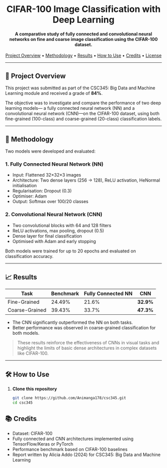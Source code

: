 <h1 align="center">
    CIFAR-100 Image Classification with Deep Learning
</h1>

<h4 align="center">A comparative study of fully connected and convolutional neural networks on fine and coarse image classification using the CIFAR-100 dataset.</h4>

<p align="center">
  <a href="#project-overview">Project Overview</a> •
  <a href="#methodology">Methodology</a> •
  <a href="#results">Results</a> •
  <a href="#how-to-use">How to Use</a> •
  <a href="#credits">Credits</a> •
  <a href="#license">License</a>
</p>

---

## 🧠 Project Overview

This project was submitted as part of the CSC345: Big Data and Machine Learning module and received a grade of **84%**.

The objective was to investigate and compare the performance of two deep learning models— a fully connected neural network (NN) and a convolutional neural network (CNN)—on the CIFAR-100 dataset, using both fine-grained (100-class) and coarse-grained (20-class) classification labels.

---

## 🔬 Methodology

Two models were developed and evaluated:

### 1. Fully Connected Neural Network (NN)
- Input: Flattened 32×32×3 images
- Architecture: Two dense layers (256 → 128), ReLU activation, HeNormal initialisation
- Regularisation: Dropout (0.3)
- Optimiser: Adam
- Output: Softmax over 100/20 classes

### 2. Convolutional Neural Network (CNN)
- Two convolutional blocks with 64 and 128 filters
- ReLU activations, max pooling, dropout (0.5)
- Dense layer for final classification
- Optimised with Adam and early stopping

Both models were trained for up to 20 epochs and evaluated on classification accuracy.

---

## 📈 Results

| Task            | Benchmark | Fully Connected NN | CNN          |
|-----------------|-----------|--------------------|--------------|
| Fine-Grained    | 24.49%    | 21.6%              | **32.9%**    |
| Coarse-Grained  | 39.43%    | 33.7%              | **47.3%**    |

- The CNN significantly outperformed the NN on both tasks.
- Better performance was observed in coarse-grained classification for both models.

> These results reinforce the effectiveness of CNNs in visual tasks and highlight the limits of basic dense architectures in complex datasets like CIFAR-100.

---

## 🛠 How to Use

1. **Clone this repository**
   ```bash
   git clone https://github.com/Animanga178/csc345.git
   cd csc345

## 📚 Credits

- Dataset: CIFAR-100
- Fully connected and CNN architectures implemented using TensorFlow/Keras or PyTorch
- Performance benchmark based on CIFAR-100 baselines
- Report written by Alicia Addo (2024) for CSC345: Big Data and Machine Learning

  
